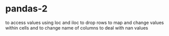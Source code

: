 # pandas-2
to access values using loc and iloc
to drop rows
to map and change values within cells and to change name of columns
to deal with nan values
